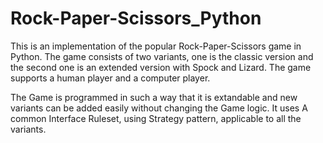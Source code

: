 # Rock-Paper-Scissors_Python
This is an implementation of the popular Rock-Paper-Scissors game in Python. The game consists of two variants, one is the classic version and the second one is an extended version with Spock and Lizard. The game supports a human player and a computer player.

The Game is programmed in such a way that it is extandable and new variants can be added easily without changing the Game logic. It uses A common Interface Ruleset, using Strategy pattern, applicable to all the variants.  

